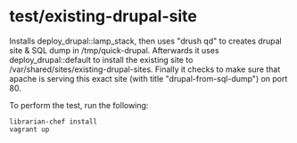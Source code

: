 # test/existing-drupal-site

Installs deploy_drupal::lamp_stack, then uses "drush qd" to creates drupal site & SQL dump in /tmp/quick-drupal.
Afterwards it uses deploy_drupal::default to install the existing site to /var/shared/sites/existing-drupal-sites.
Finally it checks to make sure that apache is serving this exact site (with title "drupal-from-sql-dump") on port 80.

To perform the test, run the following:

```
librarian-chef install  
vagrant up              
```
